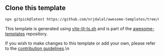 ## Clone this template

```bash
npx gitpick@latest https://github.com/nrjdalal/awesome-templates/tree/main/vite-apps/vite-lit-ts
```

This template is generated using [vite-lit-ts.sh](https://github.com/nrjdalal/awesome-templates/blob/main/.github/.scripts/vite-lit-ts.sh) and is part of the [awesome-templates](https://github.com/nrjdalal/awesome-templates) repository.

If you wish to make changes to this template or add your own, please refer to the [contribution guidelines](https://github.com/nrjdalal/awesome-templates?tab=readme-ov-file#contributing).\n
